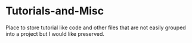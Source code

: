 # Tutorials-and-Misc

Place to store tutorial like code and other files that are not easily grouped into a project but I would like preserved.
